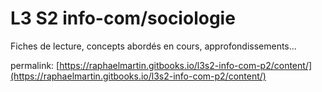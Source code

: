 # L3 S2 info-com/sociologie

Fiches de lecture, concepts abordés en cours, approfondissements...

permalink: [https://raphaelmartin.gitbooks.io/l3s2-info-com-p2/content/](https://raphaelmartin.gitbooks.io/l3s2-info-com-p2/content/)

